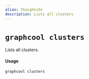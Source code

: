 ```yaml
---
alias: thaighei6n
description: Lists all clusters
---
```


# `graphcool clusters`

Lists all clusters.

#### Usage

```sh
graphcool clusters
```
